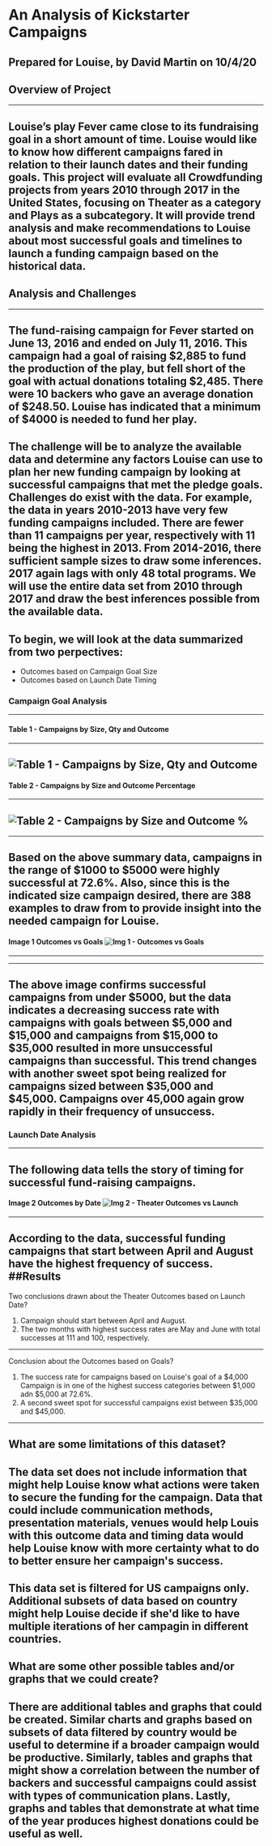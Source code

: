 # An Analysis of Kickstarter Campaigns
Prepared for Louise, by David Martin on 10/4/20
---
## Overview of Project
---
Louise’s play Fever came close to its fundraising goal in a short amount of time. Louise would like to know how different campaigns fared in relation to their launch dates and their funding goals.  This project will evaluate all Crowdfunding projects from years 2010 through 2017 in the United States, focusing on Theater as a category and Plays as a subcategory.  It will provide trend analysis and make recommendations to Louise about most successful goals and timelines to launch a funding campaign based on the historical data.
---
## Analysis and Challenges
---
The fund-raising campaign for Fever started on June 13, 2016 and ended on July 11, 2016.  This campaign had a goal of raising $2,885 to fund the production of the play, but fell short of the goal with actual donations totaling $2,485.  There were 10 backers who gave an average donation of $248.50.  Louise has indicated that a minimum of $4000 is needed to fund her play.
---
The challenge will be to analyze the available data and determine any factors Louise can use to plan her new funding campaign by looking at successful campaigns that met the pledge goals.  Challenges do exist with the data.  For example, the data in years 2010-2013 have very few funding campaigns included.  There are fewer than 11 campaigns per year, respectively with 11 being the highest in 2013.  From 2014-2016, there sufficient sample sizes to draw some inferences.  2017 again lags with only 48 total programs.  We will use the entire data set from 2010 through 2017 and draw the best inferences possible from the available data.
---
To begin, we will look at the data summarized from two perpectives:
---
* Outcomes based on Campaign Goal Size
* Outcomes based on Launch Date Timing

### Campaign Goal Analysis
---
#### Table 1 - Campaigns by Size, Qty and Outcome 
---
![Table 1 - Campaigns by Size, Qty and Outcome](Resources/Table_of_Outcomes_by_Goal.png)
---
#### Table 2 - Campaigns by Size and Outcome Percentage 
---
![Table 2 - Campaigns by Size and Outcome %](Resources/Table_of_Outcomes_by_percent.png)
---
---
Based on the above summary data, campaigns in the range of $1000 to $5000 were highly successful at 72.6%.  Also, since this is the indicated size campaign desired, there are 388 examples to draw from to provide insight into the needed campaign for Louise.
---
#### Image 1 Outcomes vs Goals ![Img 1 - Outcomes vs Goals](Resources/Outcomes_vs_Goals.png)
---
---
The above image confirms successful campaigns from under $5000, but the data indicates a decreasing success rate with campaigns with goals between $5,000 and $15,000 and campaigns from $15,000 to $35,000 resulted in more unsuccessful campaigns than successful.  This trend changes with another sweet spot being realized for campaigns sized between $35,000 and $45,000.  Campaigns over 45,000 again grow rapidly in their frequency of unsuccess.
---
### Launch Date Analysis
---
The following data tells the story of timing for successful fund-raising campaigns.
---
#### Image 2 Outcomes by Date ![Img 2 - Theater Outcomes vs Launch](Resources/Theater_Outcomes_vs_Launch.png)
---
According to the data, successful funding campaigns that start between April and August have the highest frequency of success.  
##Results
---
Two conclusions drawn about the Theater Outcomes based on Launch Date?
1. Campaign should start between April and August.
2. The two months with highest success rates are May and June with total successes at 111 and 100, respectively. 
---
Conclusion about the Outcomes based on Goals?
1.  The success rate for campaigns based on Louise's goal of a $4,000 Campaign is in one of the highest success categories between $1,000 adn $5,000 at 72.6%.
2.  A second sweet spot for successful campaigns exist between $35,000 and $45,000.
---
What are some limitations of this dataset?
---
The data set does not include information that might help Louise know what actions were taken to secure the funding for the campaign.  Data that could include communication methods, presentation materials, venues would help Louis with this outcome data and timing data would help Louise know with more certainty what to do to better ensure her campaign's success.
---
This data set is filtered for US campaigns only.  Additional subsets of data based on country might help Louise decide if she'd like to have multiple iterations of her campagin in different countries.
---
What are some other possible tables and/or graphs that we could create?
---
There are additional tables and graphs that could be created.  Similar charts and graphs based on subsets of data filtered by country would be useful to determine if a broader campaign would be productive.  Similarly, tables and graphs that might show a correlation between the number of backers and successful campaigns could assist with types of communication plans.  Lastly, graphs and tables that demonstrate at what time of the year produces highest donations could be useful as well.
---

